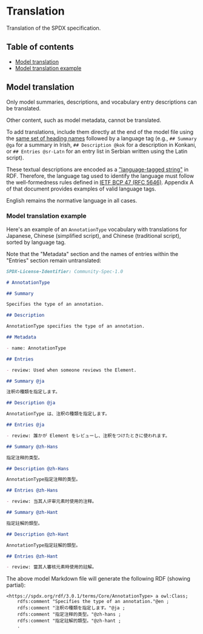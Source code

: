 # Translation

Translation of the SPDX specification.

## Table of contents

- [Model translation](#model-translation)
- [Model translation example](#model-translation-example)

## Model translation

Only model summaries, descriptions, and vocabulary entry descriptions can be
translated.

Other content, such as model metadata, cannot be translated.

To add translations, include them directly at the end of the model file
using the [same set of heading names][headings]
followed by a language tag (e.g.,
`## Summary @ga` for a summary in Irish,
`## Description @kok` for a description in Konkani, or
`## Entries @sr-Latn` for an entry list in Serbian written using
the Latin script).

These textual descriptions are encoded as a
["language-tagged string"][language-tagged-string] in RDF.
Therefore, the language tag used to identify the language must follow the
well-formedness rules defined in [IETF BCP 47 (RFC 5646)][rfc5646].
Appendix A of that document provides examples of valid language tags.

English remains the normative language in all cases.

[headings]: ./format.md#syntax
[language-tagged-string]: https://www.w3.org/TR/rdf11-concepts/#dfn-language-tagged-string
[rfc5646]: https://datatracker.ietf.org/doc/rfc5646

### Model translation example

Here's an example of an `AnnotationType` vocabulary with translations for
Japanese, Chinese (simplified script), and Chinese (traditional script),
sorted by language tag.

Note that the "Metadata" section and the names of entries within the "Entries"
section remain untranslated:

```markdown
SPDX-License-Identifier: Community-Spec-1.0

# AnnotationType

## Summary

Specifies the type of an annotation.

## Description

AnnotationType specifies the type of an annotation.

## Metadata

- name: AnnotationType

## Entries

- review: Used when someone reviews the Element.

## Summary @ja

注釈の種類を指定します。

## Description @ja

AnnotationType は、注釈の種類を指定します。

## Entries @ja

- review: 誰かが Element をレビューし、注釈をつけたときに使われます。

## Summary @zh-Hans

指定注释的类型。

## Description @zh-Hans

AnnotationType指定注释的类型。

## Entries @zh-Hans

- review: 当其人评审元素时使用的注释。

## Summary @zh-Hant

指定註解的類型。

## Description @zh-Hant

AnnotationType指定註解的類型。

## Entries @zh-Hant

- review: 當其人審核元素時使用的註解。

```

The above model Markdown file will generate the following RDF
(showing partial):

```ttl
<https://spdx.org/rdf/3.0.1/terms/Core/AnnotationType> a owl:Class;
    rdfs:comment "Specifies the type of an annotation."@en ;
    rdfs:comment "注釈の種類を指定します。"@ja ;
    rdfs:comment "指定注释的类型。"@zh-hans ;
    rdfs:comment "指定註解的類型。"@zh-hant ;
    .
```
